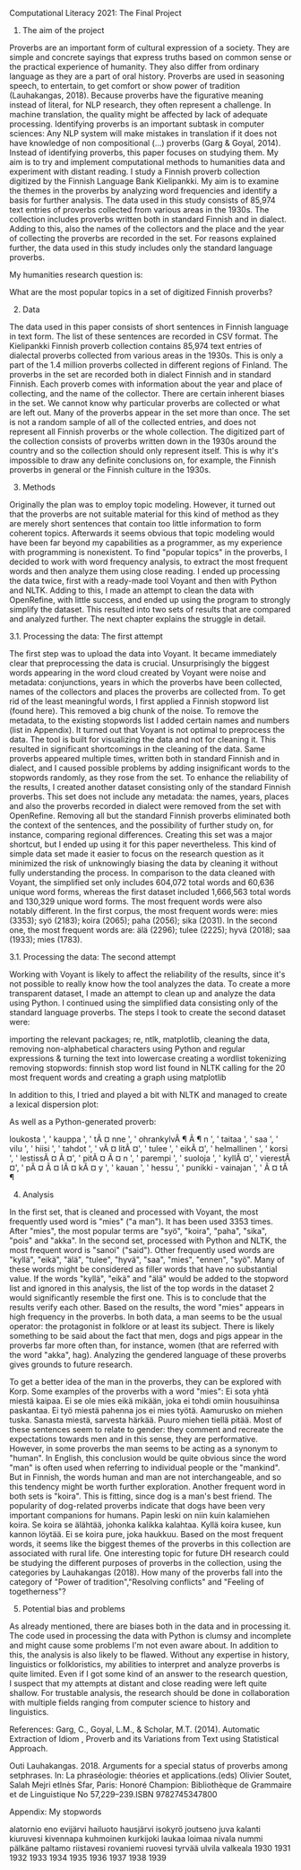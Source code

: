 Computational Literacy 2021: The Final Project


1. The aim of the project

Proverbs are an important form of cultural expression of a society. They are simple and concrete sayings that express truths based on common sense or the practical experience of humanity. They also differ from ordinary language as they are a part of oral history. Proverbs are used in seasoning speech, to entertain, to get comfort or show power of tradition (Lauhakangas, 2018). Because proverbs have the figurative meaning instead of literal, for NLP research, they often represent a challenge. In machine translation, the quality might be affected by lack of adequate processing. Identifying proverbs is an important subtask in computer sciences: Any NLP system will make mistakes in translation if it does not have knowledge of non compositional (...) proverbs (Garg & Goyal, 2014). 
Instead of identifying proverbs, this paper focuses on studying them. My aim is to try and implement computational methods to humanities data and experiment with distant reading. 
I study a Finnish proverb collection digitized by the Finnish Language Bank Kielipankki. My aim is to examine the themes in the proverbs by analyzing word frequencies and identify a basis for further analysis. 
The data used in this study consists of 85,974 text entries of proverbs collected from various areas in the 1930s. The collection includes proverbs written both in standard Finnish and in dialect. Adding to this, also the names of the collectors and the place and the year of collecting the proverbs are recorded in the set. For reasons explained further, the data used in this study includes only the standard language proverbs. 

My humanities research question is: 

What are the most popular topics in a set of digitized Finnish proverbs?  


2. Data

The data used in this paper consists of short sentences in Finnish language in text form. 
The list of these sentences are recorded in CSV format. 
The Kielipankki Finnish proverb collection contains 85,974 text entries of dialectal proverbs collected from various areas in the 1930s. This is only a part of the 1.4 million proverbs collected in different regions of Finland. 
The proverbs in the set are recorded both in dialect Finnish and in standard Finnish. Each proverb comes with information about the year and place of collecting, and the name of the collector. 
There are certain inherent biases in the set. We cannot know why particular proverbs are collected or what are left out. Many of the proverbs appear in the set more than once. The set is not a random sample of all of the collected entries, and does not represent all Finnish proverbs or the whole collection. The digitized part of the collection consists of proverbs written down in the 1930s around the country and so the collection should only represent itself. This is why it's impossible to draw any definite conclusions on, for example, the Finnish proverbs in general or the Finnish culture in the 1930s. 


3. Methods

Originally the plan was to employ topic modeling. However, it turned out that the proverbs are not suitable material for this kind of method as they are merely short sentences that contain too little information to form coherent topics. Afterwards it seems obvious that topic modeling would have been far beyond my capabilities as a programmer, as my experience with programming is nonexistent. 
To find "popular topics" in the proverbs, I decided to work with word frequency analysis, to extract the most frequent words and then analyze them using close reading. 
I ended up processing the data twice, first with a ready-made tool Voyant and then with Python and NLTK. Adding to this, I made an attempt to clean the data with OpenRefine, with little success, and ended up using the program to strongly simplify the dataset. 
This resulted into two sets of results that are compared and analyzed further. 
The next chapter explains the struggle in detail. 

3.1. Processing the data: The first attempt  

The first step was to upload the data into Voyant. It became immediately clear that preprocessing the data is crucial. Unsurprisingly the biggest words appearing in the word cloud created by Voyant were noise and metadata: conjunctions, years in which the proverbs have been collected, names of the collectors and places the proverbs are collected from. 
To get rid of the least meaningful words, I first applied a Finnish stopword list (found here). This removed a big chunk of the noise. To remove the metadata, to the existing stopwords list I added certain names and numbers (list in Appendix).
It turned out that Voyant is not optimal to preprocess the data. The tool is built for visualizing the data and not for cleaning it. This resulted in significant shortcomings in the cleaning of the data. Same proverbs appeared multiple times, written both in standard Finnish and in dialect, and I caused possible problems by adding insignificant words to the stopwords randomly, as they rose from the set. 
To enhance the reliability of the results, I created another dataset consisting only of the standard Finnish proverbs. This set does not include any metadata: the names, years, places and also the proverbs recorded in dialect were removed from the set with OpenRefine. Removing all but the standard Finnish proverbs eliminated both the context of the sentences, and the possibility of further study on, for instance, comparing regional differences. Creating this set was a major shortcut, but I ended up using it for this paper nevertheless. This kind of simple data set made it easier to focus on the research question as it minimized the risk of unknowingly biasing the data by cleaning it without fully understanding the process. 
In comparison to the data cleaned with Voyant, the simplified set only includes 604,072 total words and 60,636 unique word forms, whereas the first dataset included 1,666,563 total words and 130,329 unique word forms. 
The most frequent words were also notably different. In the first corpus, the most frequent words were: mies (3353); syö (2183); koira (2065); paha (2056); sika (2031).
In the second one, the most frequent words are: älä (2296); tulee (2225); hyvä (2018); saa (1933); mies (1783). 

3.1. Processing the data: The second attempt  

Working with Voyant is likely to affect the reliability of the results, since it's not possible to really know how the tool analyzes the data. 
To create a more transparent dataset, I made an attempt to clean up and analyze the data using Python. I continued using the simplified data consisting only of the standard language proverbs.
The steps I took to create the second dataset were: 

importing the relevant packages; re, ntlk, matplotlib, 
cleaning the data, removing non-alphabetical characters using Python and regular expressions & turning the text into lowercase
creating a wordlist
tokenizing 
removing stopwords: finnish stop word list found in NLTK 
calling for the 20 most frequent words and creating a graph using matplotlib 


In addition to this, I tried and played a bit with NLTK and managed to create a lexical dispersion plot: 

As well as a Python-generated proverb: 

loukosta ', ' kauppa ', ' tÃ ¤ nne ', ' ohrankylvÃ ¶ Ã ¶ n ', ' taitaa
', ' saa ', ' vilu ', ' hiisi ', ' tahdot ', ' vÃ ¤ litÃ ¤', ' tulee
', ' eikÃ ¤', ' helmallinen ', ' korsi ', ' lestissÃ ¤ Ã ¤', ' pitÃ ¤
Ã ¤ n ', ' parempi ', ' suoloja ', ' kyllÃ ¤', ' vierestÃ ¤', ' pÃ ¤ Ã
¤ lÃ ¤ kÃ ¤ y ', ' kauan ', ' hessu ', ' punikki - vainajan ', ' Ã ¤
tÃ ¶


4. Analysis

In the first set, that is cleaned and processed with Voyant, the most frequently used word is "mies" ("a man"). It has been used 3353 times. 
After "mies", the most popular terms are "syö", "koira", "paha", "sika", "pois" and "akka". 
In the second set, processed with Python and NLTK, the most frequent word is "sanoi" ("said"). Other frequently used words are "kyllä", "eikä", "älä", "tulee", "hyvä", "saa", "mies", "ennen", "syö". Many of these words might be considered as filler words that have no substantial value. If the words "kyllä", "eikä" and "älä" would be added to the stopword list and ignored in this analysis, the list of the top words in the dataset 2 would  significantly resemble the first one. This is to conclude that the results verify each other. 
Based on the results, the word "mies" appears in high frequency in the proverbs. In both data, a man seems to be the usual operator: the protagonist in folklore or at least its subject. 
There is likely something to be said about the fact that men, dogs and pigs appear in the proverbs far more often than, for instance, women (that are referred with the word "akka", hag). Analyzing the gendered language of these proverbs gives grounds to future research. 

To get a better idea of the man in the proverbs, they can be explored with Korp. 
Some examples of the proverbs with a word "mies":
Ei sota yhtä miestä kaipaa.
Ei se ole mies	eikä mikään, joka ei tohdi omiin housuihinsa paskantaa.
Ei työ miestä pahenna jos ei mies työtä.
Aamurusko on miehen tuska. 
Sanasta miestä, sarvesta härkää.
Puuro miehen tiellä pitää.
Most of these sentences seem to relate to gender: they comment and recreate the expectations towards men and in this sense, they are performative. However, in some proverbs the man seems to be acting as a synonym to "human". In English, this conclusion would be quite obvious since the word "man" is often used when referring to individual people or the "mankind". But in Finnish, the words human and man are not interchangeable, and so this tendency might be worth further exploration. 
Another frequent word in both sets is "koira". This is fitting, since dog is a man's best friend. The popularity of dog-related proverbs indicate that dogs have been very important companions for humans. 
Papin leski on niin kuin kalamiehen koira.
Se koira se älähtää, johonka kalikka kalahtaa.
Kyllä koira kusee, kun kannon löytää.
Ei se koira pure, joka haukkuu.
Based on the most frequent words, it seems like the biggest themes of the proverbs in this collection are associated with rural life. 
One interesting topic for future DH research could be studying the different purposes of proverbs in the collection, using the categories by Lauhakangas (2018). How many of the proverbs fall into the category of "Power of tradition","Resolving conflicts" and "Feeling of togetherness"? 

5. Potential bias and problems

As already mentioned, there are biases both in the data and in processing it. The code used in processing the data with Python is clumsy and incomplete and might cause some problems I'm not even aware about. 
In addition to this, the analysis is also likely to be flawed. Without any expertise in history, linguistics or folkloristics, my abilities to interpret and analyze proverbs is quite limited. Even if I got some kind of an answer to the research question, I suspect that my attempts at distant and close reading were left quite shallow. 
For trustable analysis, the research should be done in collaboration with multiple fields ranging from computer science to history and linguistics. 

References:
Garg, C., Goyal, L.M., & Scholar, M.T. (2014). Automatic Extraction of Idiom , Proverb and its Variations from Text using Statistical Approach.
 
Outi Lauhakangas. 2018.
Arguments for a special status of proverbs among setphrases.
In: La phraséologie: théories et applications.(eds) Olivier Soutet, Salah Mejri etInès Sfar, Paris: Honoré Champion: Bibliothèque de Grammaire et de Linguistique No 57,229–239.ISBN 9782745347800


Appendix: My stopwords

alatornio
eno
evijärvi
hailuoto
hausjärvi 
isokyrö
joutseno
juva
kalanti
kiuruvesi
kivennapa
kuhmoinen
kurkijoki
laukaa
loimaa
nivala
nummi
pälkäne
paltamo
riistavesi
rovaniemi
ruovesi
tyrvää
ulvila
valkeala
1930
1931
1932
1933
1934
1935
1936
1937
1938
1939
